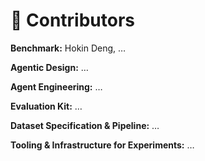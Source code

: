 # 🙌 Contributors

**Benchmark:** Hokin Deng, …

**Agentic Design:** …

**Agent Engineering:** …

**Evaluation Kit:** …

**Dataset Specification & Pipeline:** …

**Tooling & Infrastructure for Experiments:** …